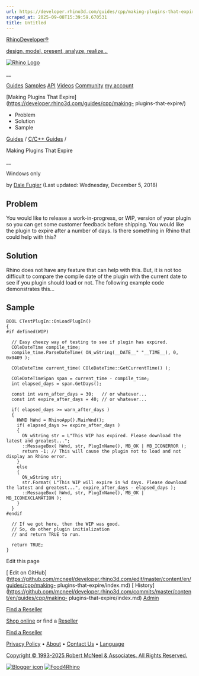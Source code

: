 ```yaml
---
url: https://developer.rhino3d.com/guides/cpp/making-plugins-that-expire/
scraped_at: 2025-09-08T15:39:59.670531
title: Untitled
---
```


[RhinoDeveloper®](/)

[design, model, present, analyze, realize...](/)

[![Rhino Logo](https://developer.rhino3d.com/images/rhinodevlogo.png)](/)

__

[Guides](https://developer.rhino3d.com/guides)
[Samples](https://developer.rhino3d.com/samples)
[API](https://developer.rhino3d.com/api)
[Videos](https://developer.rhino3d.com/videos)
[Community](https://discourse.mcneel.com/c/rhino-developer) [my account
](https://www.rhino3d.com/my-account/ "Manage your account, licenses, and
teams")

[Making Plugins That Expire](https://developer.rhino3d.com/guides/cpp/making-
plugins-that-expire/)

  * Problem
  * Solution
  * Sample

[Guides](https://developer.rhino3d.com/en/guides/) / [C/C++
Guides](https://developer.rhino3d.com/en/guides/cpp/) /

Making Plugins That Expire

__

Windows only

by [Dale Fugier](https://discourse.mcneel.com/u/dale/) (Last updated:
Wednesday, December 5, 2018)

## Problem

You would like to release a work-in-progress, or WIP, version of your plugin
so you can get some customer feedback before shipping. You would like the
plugin to expire after a number of days. Is there something in Rhino that
could help with this?

## Solution

Rhino does not have any feature that can help with this. But, it is not too
difficult to compare the compile date of the plugin with the current date to
see if you plugin should load or not. The following example code demonstrates
this…

## Sample

    
    
    BOOL CTestPlugIn::OnLoadPlugIn()
    {
    #if defined(WIP)
    
      // Easy cheezy way of testing to see if plugin has expired.
      COleDateTime compile_time;
      compile_time.ParseDateTime( ON_wString(__DATE__" "__TIME__), 0, 0x0409 );
    
      COleDateTime current_time( COleDateTime::GetCurrentTime() );
    
      COleDateTimeSpan span = current_time - compile_time;
      int elapsed_days = span.GetDays();
    
      const int warn_after_days = 30;   // or whatever...
      const int expire_after_days = 40; // or whatever...
    
      if( elapsed_days >= warn_after_days )
      {
        HWND hWnd = RhinoApp().MainWnd();
        if( elapsed_days >= expire_after_days )
        {
          ON_wString str = L"This WIP has expired. Please download the latest and greatest...";
          ::MessageBox( hWnd, str, PlugInName(), MB_OK | MB_ICONERROR );
          return -1; // This will cause the plugin not to load and not display an Rhino error.
        }
        else
        {
          ON_wString str;
          str.Format( L"This WIP will expire in %d days. Please download the latest and greatest...", expire_after_days - elapsed_days );
          ::MessageBox( hWnd, str, PlugInName(), MB_OK | MB_ICONEXCLAMATION );
        }
      }
    #endif
    
      // If we got here, then the WIP was good.
      // So, do other plugin initialization
      // and return TRUE to run.
    
      return TRUE;
    }
    

Edit this page

[ Edit on
GitHub](https://github.com/mcneel/developer.rhino3d.com/edit/master/content/en/guides/cpp/making-
plugins-that-expire/index.md) [
History](https://github.com/mcneel/developer.rhino3d.com/commits/master/content/en/guides/cpp/making-
plugins-that-expire/index.md) [ Admin](https://developer.rhino3d.com/admin)

[Find a Reseller](https://www.rhino3d.com/sales)

[Shop online](https://www.rhino3d.com/store) or find a
[Reseller](https://www.rhino3d.com/sales)

[Find a Reseller](https://www.rhino3d.com/sales)

[Privacy Policy](https://www.rhino3d.com/privacy) •
[About](https://www.rhino3d.com/mcneel/about) • [Contact
Us](https://www.rhino3d.com/mcneel/contact) • [
Language](https://www.rhino3d.com/language "Change to a different region or
language")

[Copyright © 1993-2025 Robert McNeel & Associates. All Rights
Reserved.](https://www.rhino3d.com/mcneel/about)

[](https://www.facebook.com/McNeelRhinoceros/)
[](https://twitter.com/bobmcneel) [](https://www.linkedin.com/groups/75313/)
[](https://www.youtube.com/user/RhinoGuide/videos) [](https://vimeo.com/rhino)
[![Blogger
icon](https://developer.rhino3d.com/images/blogger.svg)](http://blog.rhino3d.com/)
[![Food4Rhino](https://developer.rhino3d.com/images/f4r_icon_01.svg)](https://www.food4rhino.com)

